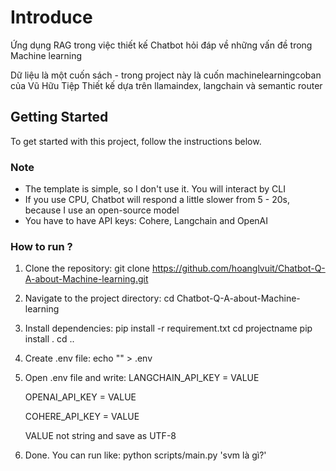 # Introduce
Ứng dụng RAG trong việc thiết kế Chatbot hỏi đáp về những vấn đề trong Machine learning 

Dữ liệu là một cuốn sách - trong project này là cuốn machinelearningcoban của Vũ Hữu Tiệp
Thiết kế dựa trên llamaindex, langchain và semantic router 

## Getting Started
To get started with this project, follow the instructions below.
### Note
- The template is simple, so I don't use it. You will interact by CLI
- If you use CPU, Chatbot will respond a little slower from 5 - 20s, because I use an open-source model
- You have to have API keys: Cohere, Langchain and OpenAI
### How to run ? 

1. Clone the repository:
   git clone https://github.com/hoanglvuit/Chatbot-Q-A-about-Machine-learning.git
2. Navigate to the project directory:
   cd Chatbot-Q-A-about-Machine-learning
3. Install dependencies:
   pip install -r requirement.txt
   cd projectname
   pip install .
   cd ..
4. Create .env file:
   echo "" > .env
5. Open .env file and write:
   LANGCHAIN_API_KEY = VALUE
    
   OPENAI_API_KEY = VALUE
   
   COHERE_API_KEY  = VALUE
   
   VALUE not string and save as UTF-8
7. Done. You can run like: python scripts/main.py 'svm là gì?'

   

